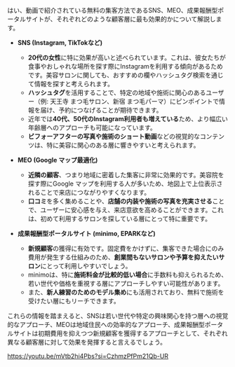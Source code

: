 はい、動画で紹介されている無料の集客方法であるSNS、MEO、成果報酬型ポータルサイトが、それぞれどのような顧客層に最も効果的かについて解説します。

- **SNS (Instagram, TikTokなど)**
    
    - **20代の女性**に特に効果が高いと述べられています。これは、彼女たちが食事やおしゃれな場所を探す際にInstagramを利用する傾向があるためです。美容サロンに関しても、おすすめの欄やハッシュタグ検索を通じて情報を探すと考えられます。
    - **ハッシュタグ**を活用することで、特定の地域や施術に関心のあるユーザー（例: 天王寺 まつ毛サロン、新宿 まつ毛パーマ）にピンポイントで情報を届け、予約につなげることが期待できます。
    - 近年では**40代、50代のInstagram利用者も増えている**ため、より幅広い年齢層へのアプローチも可能になっています。
    - **ビフォーアフターの写真や施術のショート動画**などの視覚的なコンテンツは、特に美容に関心のある層に響きやすいと考えられます。
- **MEO (Google マップ最適化)**
    
    - **近隣の顧客**、つまり地域に密着した集客に非常に効果的です。美容院を探す際にGoogle マップを利用する人が多いため、地図上で上位表示されることで来店につながりやすくなります。
    - **口コミ**を多く集めることや、**店舗の内装や施術の写真を充実させる**ことで、ユーザーに安心感を与え、来店意欲を高めることができます。これは、初めて利用するサロンを探している層にとって特に重要です。
- **成果報酬型ポータルサイト (minimo, EPARKなど)**
    
    - **新規顧客**の獲得に有効です。固定費をかけずに、集客できた場合にのみ費用が発生する仕組みのため、**創業間もないサロンや予算を抑えたいサロン**にとって利用しやすいでしょう。
    - minimoは、特に**施術料金が比較的低い場合**に手数料も抑えられるため、若い世代や価格を重視する層にアプローチしやすい可能性があります。
    - また、**新人練習のためのモデル集め**にも活用されており、無料で施術を受けたい層にもリーチできます。

これらの情報を踏まえると、SNSは若い世代や特定の興味関心を持つ層への視覚的なアプローチ、MEOは地域住民への効率的なアプローチ、成果報酬型ポータルサイトは初期費用を抑えつつ新規顧客を獲得するアプローチとして、それぞれ異なる顧客層に対して効果を発揮すると言えるでしょう。

https://youtu.be/mVtb2hi4Pbs?si=CzhmzPfPm21Qb-UR